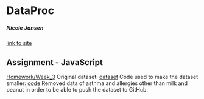 # DataProc
##### Nicole Jansen
[link to site](https://nicoleajansen.github.io/DataProc/)


## Assignment - JavaScript
[Homework/Week_3](homework/Week_3/index.html)
Original dataset: [dataset](doi.org/10.5281/zenodo.44529)
Code used to make the dataset smaller: [code](homework/Week_3/tinyfyCSV.py)
  Removed data of asthma and allergies other than milk and peanut in order to be able to push the dataset to GitHub.
